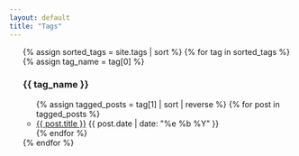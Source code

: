 ```yaml
---
layout: default
title: "Tags"
---
```



<section id="tags">
  <ul>
  {% assign sorted_tags = site.tags | sort %}
  {% for tag in sorted_tags %}
  {% assign tag_name = tag[0] %}
  <h3 id="{{ tag_name }}">{{ tag_name }}</h3>
  <section id="posts">
    <ul>
    {% assign tagged_posts = tag[1] | sort | reverse %}
    {% for post in tagged_posts %}
      <li>
      <a href="{{ post.url }}">{{ post.title }}</a>
      <time datetime="{{ post.date | date: "%Y-%m-%d" }}">
        {{ post.date | date: "%e %b %Y" }}
      </time>
    </li>
    {% endfor %}
    </ul>
  </section>
  {% endfor %}
  </ul>
</section>
